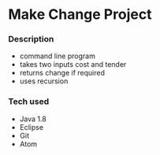 # Make Change Project

### Description
- command line program
- takes two inputs cost and tender
- returns change if required
- uses recursion

### Tech used
- Java 1.8
- Eclipse
- Git
- Atom
